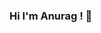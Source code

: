 ### Hi I'm Anurag ! 👋

<!--
**anuragak07/anuragak07** is a ✨ _special_ ✨ repository because its `README.md` (this file) appears on your GitHub profile.

Here are some ideas to get you started:

- 🔭 I’m currently working on Imo
- 🌱 I’m currently learning in Masai School
- 👯 I’m looking to collaborate on project
- 🤔 I’m looking for help with ...
- 💬 Ask me about Android Studio, kotlin , java
- 📫 How to reach me: www.linkedin.com/in/anurag-prasad-007
- 😄 Pronouns: HE/HIs
- ⚡ Fun fact: I am Civil Engineer
-->
